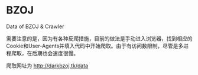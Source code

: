 # BZOJ
Data of BZOJ &amp; Crawler

需要注意的是，因为有各种反爬措施，目前的做法是手动进入浏览器，找到相应的Cookie和User-Agents并填入代码中开始爬取。由于有访问数限制，尽管是多进程爬取，在后期也会速度很慢。

爬取网址为 http://darkbzoj.tk/data
